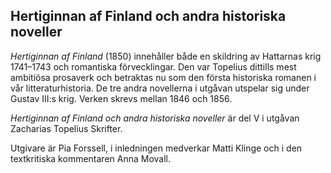 Hertiginnan af Finland och andra historiska noveller
----------------------------------------------------

_Hertiginnan af Finland_ (1850) innehåller både en skildring av Hattarnas krig 1741–1743 och romantiska förvecklingar. Den var Topelius dittills mest ambitiösa prosaverk och betraktas nu som den första historiska romanen i vår litteraturhistoria. De tre andra novellerna i utgåvan utspelar sig under Gustav III:s krig. Verken skrevs mellan 1846 och 1856.

  

_Hertiginnan af Finland och andra historiska noveller_ är del V i utgåvan Zacharias Topelius Skrifter.

  

Utgivare är Pia Forssell, i inledningen medverkar Matti Klinge och i den textkritiska kommentaren Anna Movall.
